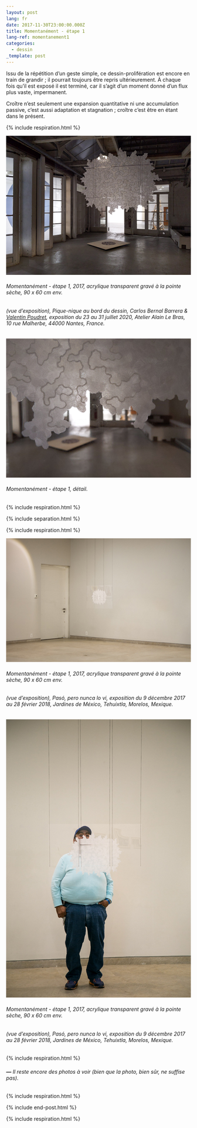 ```yaml
---
layout: post
lang: fr
date: 2017-11-30T23:00:00.000Z
title: Momentanément - étape 1
lang-ref: momentanement1
categories:
  - dessin
_template: post
---
```





Issu de la répétition d’un geste simple, ce dessin-prolifération est encore en train de grandir ; il pourrait toujours être repris ultérieurement. À chaque fois qu’il est exposé il est terminé, car il s’agit d’un moment donné d’un flux plus vaste, impermanent.

Croître n’est seulement une expansion quantitative ni une accumulation passive, c’est aussi adaptation et stagnation ; croître c’est être en étant dans le présent.

{% include respiration.html %}

![](/imgs/img_20200730_223146-up.jpg)

###### _Momentanément - étape 1_, 2017, acrylique transparent gravé à la pointe sèche, 90 x 60 cm env.

###### (vue d’exposition), _Pique-nique au bord du dessin_, Carlos Bernal Barrera & [Valentin Poudret](http://www.valentin-poudret.com), exposition du 23 au 31 juillet 2020, Atelier Alain Le Bras, 10 rue Malherbe, 44000 Nantes, France.

![](/imgs/img_20200730_223340_-up.jpg)

###### _Momentanément - étape 1_, détail.

{% include respiration.html %}

{% include separation.html %}

{% include respiration.html %}

![](/imgs/momentaneamente-6-up.jpg)

###### _Momentanément - étape 1_, 2017, acrylique transparent gravé à la pointe sèche, 90 x 60 cm env.

###### (vue d’exposition), _Pasó, pero nunca lo vi_, exposition du 9 décembre 2017 au 28 février 2018, Jardines de México, Tehuixtla, Morelos, Mexique.

![](/imgs/momentaneamente-8-up.jpg)

###### _Momentanément - étape 1_, 2017, acrylique transparent gravé à la pointe sèche, 90 x 60 cm env.

###### (vue d’exposition), _Pasó, pero nunca lo vi_, exposition du 9 décembre 2017 au 28 février 2018, Jardines de México, Tehuixtla, Morelos, Mexique.

{% include respiration.html %}

###### **_—_** _Il reste encore des photos à voir (bien que la photo, bien sûr, ne suffise pas)._

{% include respiration.html %}

{% include end-post.html %}

{% include respiration.html %}
